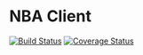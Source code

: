 # NBA Client

[![Build Status](https://travis-ci.org/jaebradley/nba-client.svg?branch=master)](https://travis-ci.org/jaebradley/nba-client)
[![Coverage Status](https://coveralls.io/repos/github/jaebradley/nba-client/badge.svg?branch=master)](https://coveralls.io/github/jaebradley/nba-client?branch=master)
